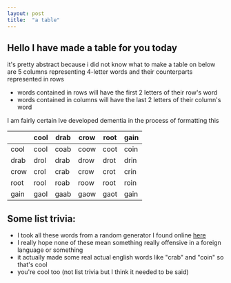 ```yaml
---
layout: post
title:  "a table"
---
```


## Hello I have made a table for you today

it's pretty abstract because i did not know what to make a table on
below are 5 columns representing 4-letter words and their counterparts represented in rows

+ words contained in rows will have the first 2 letters of their row's word
+ words contained in columns will have the last 2 letters of their column's word

I am fairly certain Ive developed dementia in the process of formatting this

|      | cool | drab | crow | root | gain |
|------|------|------|------|------|------|
| cool | cool | coab | coow | coot | coin |
| drab | drol | drab | drow | drot | drin |
| crow | crol | crab | crow | crot | crin |
| root | rool | roab | roow | root | roin |
| gain | gaol | gaab | gaow | gaot | gain |

## Some list trivia:

+ I took all these words from a random generator I found online [here](https://www.coolgenerator.com/4-letter-word-generator?type=new)
+ I really hope none of these mean something really offensive in a foreign language or something
+ it actually made some real actual english words like "crab" and "coin" so that's cool
+ you're cool too (not list trivia but I think it needed to be said)

